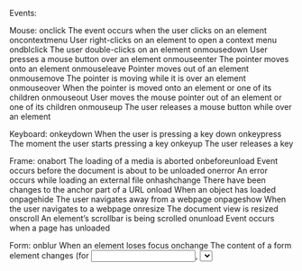 Events:

Mouse:
onclick
The event occurs when the user clicks on an element
oncontextmenu
User right-clicks on an element to open a context menu
ondblclick
The user double-clicks on an element
onmousedown
User presses a mouse button over an element
onmouseenter
The pointer moves onto an element
onmouseleave
Pointer moves out of an element
onmousemove
The pointer is moving while it is over an element
onmouseover
When the pointer is moved onto an element or one of its children
onmouseout
User moves the mouse pointer out of an element or one of its children
onmouseup
The user releases a mouse button while over an element

Keyboard:
onkeydown
When the user is pressing a key down
onkeypress
The moment the user starts pressing a key
onkeyup
The user releases a key

Frame:
onabort
The loading of a media is aborted
onbeforeunload
Event occurs before the document is about to be unloaded
onerror
An error occurs while loading an external file
onhashchange
There have been changes to the anchor part of a URL
onload
When an object has loaded
onpagehide
The user navigates away from a webpage
onpageshow
When the user navigates to a webpage
onresize
The document view is resized
onscroll
An element’s scrollbar is being scrolled
onunload
Event occurs when a page has unloaded

Form:
onblur
When an element loses focus
onchange
The content of a form element changes (for <input>, <select>and <textarea>)
onfocus
An element gets focus
onfocusin
When an element is about to get focus
onfocusout
The element is about to lose focus
oninput
User input on an element
oninvalid
An element is invalid
onreset
A form is reset
onsearch
The user writes something in a search field (for <input="search">)
onselect
The user selects some text (for <input> and <textarea>)
onsubmit
A form is submitted

Drag:
ondrag
An element is dragged
ondragend
The user has finished dragging the element
ondragenter
The dragged element enters a drop target
ondragleave
A dragged element leaves the drop target
ondragover
The dragged element is on top of the drop target
ondragstart
User starts to drag an element
ondrop
Dragged element is dropped on the drop target

Clipboard:
oncopy
User copies the content of an element
oncut
The user cuts an element’s content
onpaste
A user pastes content in an element

Media:
onabort
Media loading is aborted
oncanplay
The browser can start playing media (e.g. a file has buffered enough)
oncanplaythrough
When browser can play through media without stopping
ondurationchange
The duration of the media changes
onended
The media has reached its end
onerror
Happens when an error occurs while loading an external file
onloadeddata
Media data is loaded
onloadedmetadata
Meta Metadata (like dimensions and duration) are loaded
onloadstart
Browser starts looking for specified media
onpause
Media is paused either by the user or automatically
onplay
The media has been started or is no longer paused
onplaying
Media is playing after having been paused or stopped for buffering
onprogress
Browser is in the process of downloading the media
onratechange
The playing speed of the media changes
onseeked
User is finished moving/skipping to a new position in the media
onseeking
The user starts moving/skipping
onstalled
The browser is trying to load the media but it is not available
onsuspend
Browser is intentionally not loading media
ontimeupdate
The playing position has changed (e.g. because of fast forward)
onvolumechange
Media volume has changed (including mute)
onwaiting
Media paused but expected to resume (for example, buffering)
Animation
animationend
A CSS animation is complete
animationiteration
CSS animation is repeated
animationstart
CSS animation has started

Other:
transitionend
Fired when a CSS transition has completed
onmessage
A message is received through the event source
onoffline
Browser starts to work offline
ononline
The browser starts to work online
onpopstate
When the window’s history changes
onshow
A <menu> element is shown as a context menu
onstorage
A Web Storage area is updated
ontoggle
The user opens or closes the <details> element
onwheel
Mouse wheel rolls up or down over an element
ontouchcancel
Screen touch is interrupted
ontouchend
User finger is removed from a touch screen
ontouchmove
A finger is dragged across the screen
ontouchstart
Finger is placed on touch screen